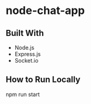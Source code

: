 # node-chat-app

## Built With

* Node.js
* Express.js
* Socket.io

## How to Run Locally
npm run start

